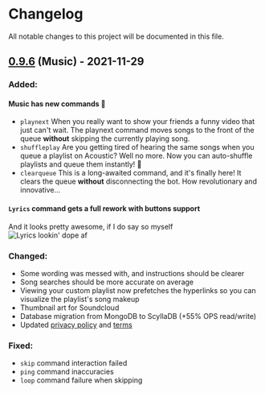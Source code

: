 # Changelog
All notable changes to this project will be documented in this file.
## [0.9.6](https://docs.acoustic.to/blog/2021/11/29/november-update) (Music) - 2021-11-29
### Added:
#### Music has new commands :partying_face:
- `playnext` When you really want to show your friends a funny video that just can't wait. The playnext command moves songs to the front of the queue **without** skipping the currently playing song.
- `shuffleplay` Are you getting tired of hearing the same songs when you queue a playlist on Acoustic? Well no more. Now you can auto-shuffle playlists and queue them instantly! :star_struck:
- `clearqueue` This is a long-awaited command, and it's finally here! It clears the queue **without** disconnecting the bot. How revolutionary and innovative...
#### `Lyrics` command gets a full rework with buttons support
And it looks pretty awesome, if I do say so myself <br>
![Lyrics lookin' dope af](https://cdn.jevestobs.dev/image_50.png)
### Changed:
- Some wording was messed with, and instructions should be clearer
- Song searches should be more accurate on average
- Viewing your custom playlist now prefetches the hyperlinks so you can visualize the playlist's song makeup
- Thumbnail art for Soundcloud 
- Database migration from MongoDB to ScyllaDB (+55% OPS read/write)
- Updated [privacy policy](https://acoustic.to/privacy) and [terms](https://acoustic.to/terms)

### Fixed:
- `skip` command interaction failed
- `ping` command inaccuracies
- `loop` command failure when skipping

